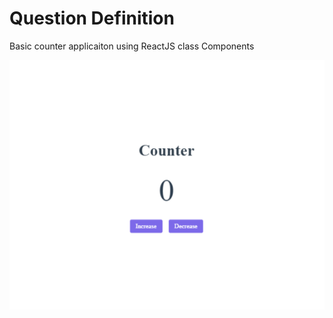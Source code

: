 # Question Definition

Basic counter applicaiton using ReactJS class Components

![](./Images/Counter-ques.png)
